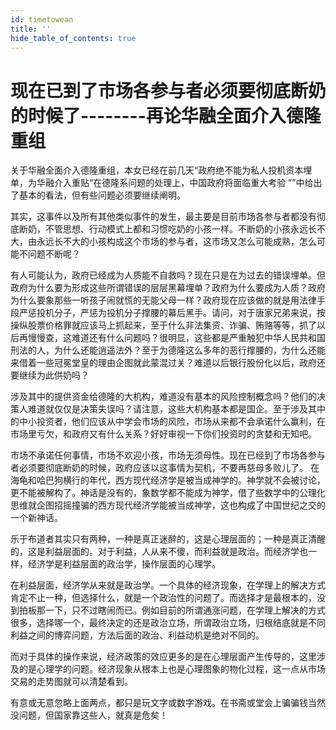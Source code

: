 ```yaml
---
id: timetowean
title: ''
hide_table_of_contents: true
---
```


# 现在已到了市场各参与者必须要彻底断奶的时候了--------再论华融全面介入德隆重组 

关于华融全面介入德隆重组，本女已经在前几天“政府绝不能为私人投机资本埋单，为华融介入重贴“在德隆系问题的处理上，中国政府将面临重大考验 ””中给出了基本的看法，但有些问题必须要继续阐明。 

其实，这事件以及所有其他类似事件的发生，最主要是目前市场各参与者都没有彻底断奶，不管思想、行动模式上都和习惯吃奶的小孩一样。不断奶的小孩永远长不大，由永远长不大的小孩构成这个市场的参与者，这市场又怎么可能成熟，怎么可能不问题不断呢？ 

有人可能认为，政府已经成为人质能不自救吗？现在只是在为过去的错误埋单。但政府为什么要为形成这些所谓错误的层层黑幕埋单？政府为什么要成为人质？政府为什么要象那些一听孩子闹就慌的无能父母一样？政府现在应该做的就是用法律手段严惩投机分子，严惩为投机分子撑腰的幕后黑手。请问，对于唐家兄弟来说，按操纵股票价格罪就应该马上抓起来，至于什么非法集资、诈骗、贿赂等等，抓了以后再慢慢查，这难道还有什么问题吗？很明显，这些都是严重触犯中华人民共和国刑法的人，为什么还能逍遥法外？至于为德隆这么多年的恶行撑腰的，为什么还能来借着一些冠冕堂皇的理由企图就此蒙混过关？难道以后银行股份化以后，政府还要继续为此供奶吗？ 

涉及其中的提供资金给德隆的大机构，难道没有基本的风险控制概念吗？他们的决策人难道就仅仅是决策失误吗？请注意，这些大机构基本都是国企。至于涉及其中的中小投资者，他们应该从中学会市场的风险，市场从来都不会承诺什么赢利，在市场里亏欠，和政府又有什么关系？好好审视一下你们投资时的贪婪和无知吧。 

市场不承诺任何事情，市场不欢迎小孩，市场无须母性。现在已经到了市场各参与者必须要彻底断奶的时候，政府应该以这事情为契机，不要再慈母多败儿了。
在海龟和哈巴狗横行的年代，西方现代经济学是被当成神学的。神学就不会被讨论，更不能被解构了。神话是没有的，象数学都不能成为神学，借了些数学中的公理化思维就企图招摇撞骗的西方现代经济学能被当成神学，这也构成了中国世纪之交的一个新神话。 

乐于布道者其实只有两种，一种是真正迷醉的，这是心理层面的；一种是真正清醒的，这是利益层面的。对于利益，人从来不傻，而利益就是政治。而经济学也一样，经济学是利益层面的政治学，操作层面的心理学。 

在利益层面，经济学从来就是政治学。一个具体的经济现象，在学理上的解决方式肯定不止一种，但选择什么，就是一个政治性的问题了。而选择才是最根本的，没到拍板那一下，只不过瞎闹而已。例如目前的所谓通涨问题，在学理上解决的方式很多，选择哪一个，最终决定的还是政治立场，所谓政治立场，归根结底就是不同利益之间的博弈问题，方法后面的政治、利益动机是绝对不同的。 

而对于具体的操作来说，经济政策的效应更多的是在心理层面产生传导的，这里涉及的是心理学的问题。经济现象从根本上也是心理图象的物化过程，这一点从市场交易的走势图就可以清楚看到。 

有意或无意忽略上面两点，都只是玩文字或数字游戏。在书斋或堂会上骗骗钱当然没问题，但国家靠这些人，就真是危矣！